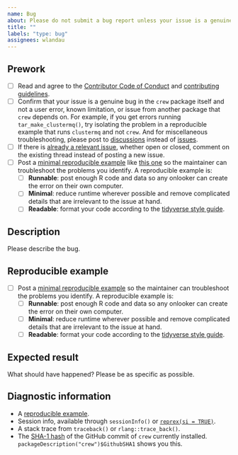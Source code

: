 ```yaml
---
name: Bug
about: Please do not submit a bug report unless your issue is a genuine bug in crew and not a known limitation, usage error, or issue from another package that crew depends on.
title: ""
labels: "type: bug"
assignees: wlandau
---
```


## Prework

* [ ] Read and agree to the [Contributor Code of Conduct](https://github.com/wlandau/crew/blob/main/CODE_OF_CONDUCT.md) and [contributing guidelines](https://github.com/ropensci/crew/blob/main/CONTRIBUTING.md).
* [ ] Confirm that your issue is a genuine bug in the `crew` package itself and not a user error, known limitation, or issue from another package that `crew` depends on. For example, if you get errors running `tar_make_clustermq()`, try isolating the problem in a reproducible example that runs `clustermq` and not `crew`. And for miscellaneous troubleshooting, please post to [discussions](https://github.com/ropensci/crew/discussions) instead of [issues](https://github.com/ropensci/crew/issues).
* [ ] If there is [already a relevant issue](https://github.com/ropensci/crew/issues), whether open or closed, comment on the existing thread instead of posting a new issue.
* [ ] Post a [minimal reproducible example](https://www.tidyverse.org/help/) like [this one](https://github.com/ropensci/targets/issues/256#issuecomment-754229683) so the maintainer can troubleshoot the problems you identify. A reproducible example is:
    * [ ] **Runnable**: post enough R code and data so any onlooker can create the error on their own computer.
    * [ ] **Minimal**: reduce runtime wherever possible and remove complicated details that are irrelevant to the issue at hand.
    * [ ] **Readable**: format your code according to the [tidyverse style guide](https://style.tidyverse.org/).

## Description

Please describe the bug.

## Reproducible example

* [ ] Post a [minimal reproducible example](https://www.tidyverse.org/help/) so the maintainer can troubleshoot the problems you identify. A reproducible example is:
    * [ ] **Runnable**: post enough R code and data so any onlooker can create the error on their own computer.
    * [ ] **Minimal**: reduce runtime wherever possible and remove complicated details that are irrelevant to the issue at hand.
    * [ ] **Readable**: format your code according to the [tidyverse style guide](https://style.tidyverse.org/).

## Expected result

What should have happened? Please be as specific as possible.

## Diagnostic information

* A [reproducible example](https://github.com/tidyverse/reprex).
* Session info, available through `sessionInfo()` or [`reprex(si = TRUE)`](https://github.com/tidyverse/reprex).
* A stack trace from `traceback()` or `rlang::trace_back()`.
* The [SHA-1 hash](https://git-scm.com/book/en/v1/Getting-Started-Git-Basics#Git-Has-Integrity) of the GitHub commit of `crew` currently installed. `packageDescription("crew")$GithubSHA1` shows you this.
